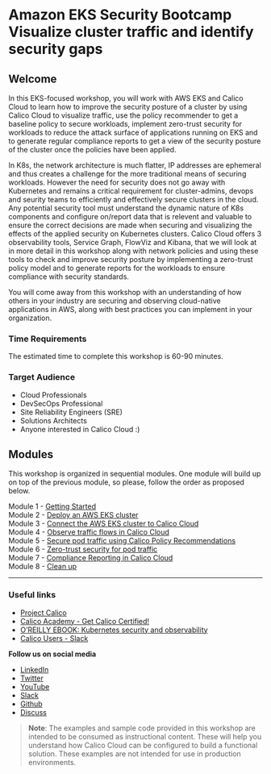 # Amazon EKS Security Bootcamp </br> Visualize cluster traffic and identify security gaps

## Welcome

In this EKS-focused workshop, you will work with AWS EKS and Calico Cloud to learn how to improve the security posture of a cluster by using Calico Cloud to visualize traffic, use the policy recommender to get a baseline policy to secure workloads, implement zero-trust security for workloads to reduce the attack surface of applications running on EKS and to generate regular compliance reports to get a view of the security posture of the cluster once the policies have been applied.  

In K8s, the network architecture is much flatter, IP addresses are ephemeral and thus creates a challenge for the more traditional means of securing workloads. However the need for security does not go away with Kubernetes and remains a critical requirement for cluster-admins, devops and seurity teams to efficiently and effectively secure clusters in the cloud. Any potential security tool must understand the dynamic nature of K8s components and configure on/report data that is relevent and valuable to ensure the correct decisions are made when securing and visualizing the effects of the applied security on Kubernetes clusters. Calico Cloud offers 3 observability tools, Service Graph, FlowViz and Kibana, that we will look at in more detail in this workshop along with network policies and using these tools to check and improve security posture by implementing a zero-trust policy model and to generate reports for the workloads to ensure compliance with security standards.

You will come away from this workshop with an understanding of how others in your industry are securing and observing cloud-native applications in AWS, along with best practices you can implement in your organization.

### Time Requirements

The estimated time to complete this workshop is 60-90 minutes.

### Target Audience

- Cloud Professionals
- DevSecOps Professional
- Site Reliability Engineers (SRE)
- Solutions Architects
- Anyone interested in Calico Cloud :)

## Modules

This workshop is organized in sequential modules. One module will build up on top of the previous module, so please, follow the order as proposed below.
 
Module 1 - [Getting Started](modules/module-1-getting-started.md)  
Module 2 - [Deploy an AWS EKS cluster](modules/module-2-deploy-eks.md)  
Module 3 - [Connect the AWS EKS cluster to Calico Cloud](modules/module-3-connect-calicocloud.md)  
Module 4 - [Observe traffic flows in Calico Cloud](modules/module-4-observe-traffic.md)  
Module 5 - [Secure pod traffic using Calico Policy Recommendations](modules/module-5-secure-pod-traffic.md)  
Module 6 - [Zero-trust security for pod traffic](modules/module-6-zero-trust-security.md)</br>
Module 7 - [Compliance Reporting in Calico Cloud](modules/module-7-compliance-reporting.md)</br>
Module 8 - [Clean up](modules/module-8-clean-up.md)  

--- 

### Useful links

- [Project Calico](https://www.tigera.io/project-calico/)
- [Calico Academy - Get Calico Certified!](https://academy.tigera.io/)
- [O’REILLY EBOOK: Kubernetes security and observability](https://www.tigera.io/lp/kubernetes-security-and-observability-ebook)
- [Calico Users - Slack](https://slack.projectcalico.org/)

**Follow us on social media**

- [LinkedIn](https://www.linkedin.com/company/tigera/)
- [Twitter](https://twitter.com/tigeraio)
- [YouTube](https://www.youtube.com/channel/UC8uN3yhpeBeerGNwDiQbcgw/)
- [Slack](https://calicousers.slack.com/)
- [Github](https://github.com/tigera-solutions/)
- [Discuss](https://discuss.projectcalico.tigera.io/)

> **Note**: The examples and sample code provided in this workshop are intended to be consumed as instructional content. These will help you understand how Calico Cloud can be configured to build a functional solution. These examples are not intended for use in production environments.